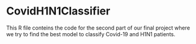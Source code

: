 # CovidH1N1Classifier

This R file conteins the code for the second part of our final project where we try to find the best model to classify Covid-19 and H1N1 patients.

